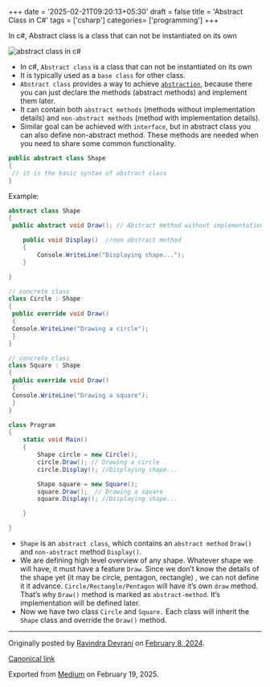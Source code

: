 +++
date = '2025-02-21T09:20:13+05:30'
draft = false
title = 'Abstract Class in C#'
tags = ['csharp']
categories= ['programming']
+++

In c#, Abstract class is a class that can not be instantiated on its own

![abstract class in c#](/images/1_7nIXLfpui9Rj0eXs8Wk2-A.png)

- In c#, `Abstract class` is a class that can not be instantiated on its own
- It is typically used as a `base class` for other class.
- `Abstract class` provides a way to achieve [`abstraction`](https://medium.com/@ravindradevrani/abstraction-in-c-c3d4c832942a), because there you can just declare the methods (abstract methods) and implement them later.
- It can contain both `abstract methods` (methods without implementation details) and `non-abstract methods` (method with implementation details).
- Similar goal can be achieved with `interface`, but in abstract class you can also define non-abstract method. These methods are needed when you need to share some common functionality.

```cs
public abstract class Shape
{
 // it is the basic syntax of abstract class
}
```

Example:

```cs
abstract class Shape
{
 public abstract void Draw(); // Abstract method without implementation

    public void Display()  //non abstract method
    {
        Console.WriteLine("Displaying shape...");
    }

}

// concrete class
class Circle : Shape
{
 public override void Draw()
 {
 Console.WriteLine("Drawing a circle");
 }
}

// concrete class
class Square : Shape
{
 public override void Draw()
 {
 Console.WriteLine("Drawing a square");
 }
}

class Program
{
    static void Main()
    {
        Shape circle = new Circle();
        circle.Draw(); // Drawing a circle
        circle.Display(); //Displaying shape...

        Shape square = new Square();
        square.Draw();  // Drawing a square
        square.Display(); //Displaying shape...

    }

}
```

- `Shape` is an `abstract class`, which contains an `abstract method` `Draw()` and `non-abstract` method `Display()`.
- We are defining high level overview of any shape. Whatever shape we will have, it must have a feature `Draw`. Since we don’t know the details of the shape yet (it may be circle, pentagon, rectangle) , we can not define it it advance. `Circle/Rectangle/Pentagon` will have it’s own `draw` method. That’s why `Draw()` method is marked as `abstract-method`. It’s implementation will be defined later.
- Now we have two class `Circle` and `Square.` Each class will inherit the `Shape` class and override the `Draw()` method.

---

Originally posted by [Ravindra Devrani](https://medium.com/@ravindradevrani) on [February 8, 2024](https://medium.com/p/2dc51b1a7249).

[Canonical link](https://medium.com/@ravindradevrani/abstract-class-in-c-2dc51b1a7249)

Exported from [Medium](https://medium.com) on February 19, 2025.
